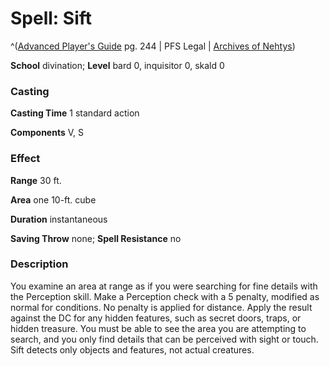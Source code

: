 # Spell: Sift

^([Advanced Player's Guide][ss-sift] pg. 244 | PFS Legal | [Archives of Nehtys][sn-sift])

**School** divination; **Level** bard 0, inquisitor 0, skald 0

### Casting

**Casting Time** 1 standard action

**Components** V, S

### Effect

**Range** 30 ft.

**Area** one 10-ft. cube

**Duration** instantaneous

**Saving Throw** none; **Spell Resistance** no

### Description

You examine an area at range as if you were searching for fine details with the Perception skill. Make a Perception check with a 5 penalty, modified as normal for conditions. No penalty is applied for distance. Apply the result against the DC for any hidden features, such as secret doors, traps, or hidden treasure. You must be able to see the area you are attempting to search, and you only find details that can be perceived with sight or touch. Sift detects only objects and features, not actual creatures.

[ss-sift]: http://paizo.com/pathfinderRPG/v57
[sn-sift]: http://www.archivesofnethys.com/SpellDisplay.aspx?ItemName=Sift